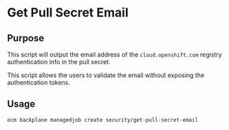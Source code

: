 # Get Pull Secret Email

## Purpose

This script will output the email address of the `cloud.openshift.com` registry authentication info in the pull secret.

This script allows the users to validate the email without exposing the authentication tokens. 

## Usage
```
ocm backplane managedjob create security/get-pull-secret-email 
```
